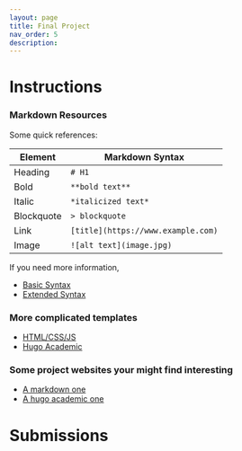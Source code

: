 ```yaml
---
layout: page
title: Final Project
nav_order: 5
description:
---
```


# Instructions

### Markdown Resources

Some quick references:

| Element| Markdown Syntax |
| --- | ----------- |
| Heading |  `# H1` |
| Bold |  `**bold text**` |
| Italic | `*italicized text*`|
| Blockquote |`> blockquote`|
|Link| `[title](https://www.example.com)`|
|Image| `![alt text](image.jpg)`|

If you need more information,
- [Basic Syntax](https://www.markdownguide.org/basic-syntax/)
- [Extended Syntax](https://www.markdownguide.org/extended-syntax/)

### More complicated templates
- [HTML/CSS/JS](https://github.com/yenchiah/project-website-template)
- [Hugo Academic](https://github.com/gcushen/hugo-academic)

### Some project websites your might find interesting
- [A markdown one](https://inst.eecs.berkeley.edu/~cs194-26/sp20/upload/files/proj3/cs194-26-afs/)
- [A hugo academic one](https://elated-murdock-6fdb65.netlify.com/)

# Submissions

